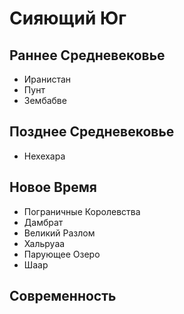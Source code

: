 # Сияющий Юг

## Раннее Средневековье

*   Иранистан
*   Пунт
*   Зембабве

## Позднее Средневековье

*   Нехехара

## Новое Время

*   Пограничные Королевства
*   Дамбрат
*   Великий Разлом
*   Хальруаа
*   Парующее Озеро
*   Шаар

## Современность
